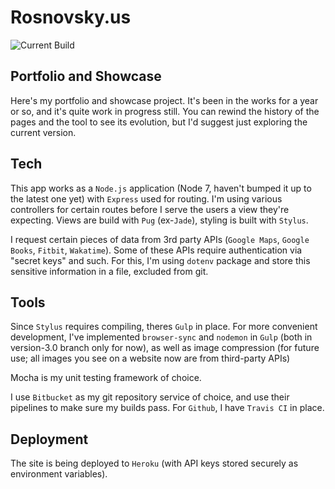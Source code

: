 # Rosnovsky.us

![Current Build](https://travis-ci.org/rosnovsky/portfolio.svg?branch=master)


## Portfolio and Showcase

Here's my portfolio and showcase project. It's been in the works for a year or so, and it's quite work in progress still. You can rewind the history of the pages and the tool to see its evolution, but I'd suggest just exploring the current version. 

## Tech

This app works as a `Node.js` application (Node 7, haven't bumped it up to the latest one yet) with `Express` used for routing. I'm using various controllers for certain routes before I serve the users a view they're expecting. Views are build with `Pug` (ex-`Jade`), styling is built with `Stylus`. 

I request certain pieces of data from 3rd party APIs (`Google Maps`, `Google Books`, `Fitbit`, `Wakatime`). Some of these APIs require authentication via "secret keys" and such. For this, I'm using `dotenv` package and store this sensitive information in a file, excluded from git. 

## Tools

Since `Stylus` requires compiling, theres `Gulp` in place. For more convenient development, I've implemented `browser-sync` and `nodemon` in `Gulp` (both in version-3.0 branch only for now), as well as image compression (for future use; all images you see on a website now are from third-party APIs)

Mocha is my unit testing framework of choice. 

I use `Bitbucket` as my git repository service of choice, and use their pipelines to make sure my builds pass. For `Github`, I have `Travis CI` in place. 

## Deployment

The site is being deployed to `Heroku` (with API keys stored securely as environment variables).
